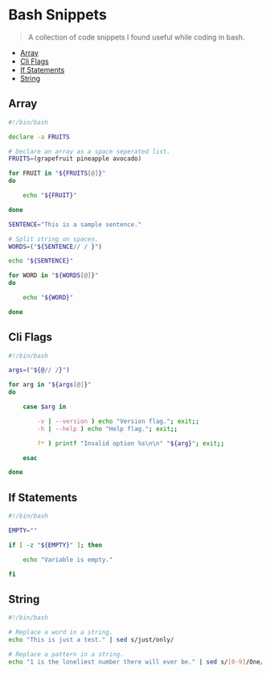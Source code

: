 # Bash Snippets

> A collection of code snippets I found useful while coding in bash.

- [Array](#array)
- [Cli Flags](#cli-flags)
- [If Statements](#if-statements)
- [String](#string)

## Array

```bash
#!/bin/bash

declare -a FRUITS

# Declare an array as a space seperated list.
FRUITS=(grapefruit pineapple avocado)

for FRUIT in "${FRUITS[@]}"
do

	echo "${FRUIT}"

done

SENTENCE="This is a sample sentence."

# Split string on spaces.
WORDS=("${SENTENCE// / }")

echo "${SENTENCE}"

for WORD in "${WORDS[@]}"
do

	echo "${WORD}"

done
```

## Cli Flags

```bash
#!/bin/bash

args=("${@// /}")

for arg in "${args[@]}"
do

    case $arg in

        -v | --version ) echo "Version flag."; exit;;
        -h | --help ) echo "Help flag."; exit;;

        ?* ) printf "Invalid option %s\n\n" "${arg}"; exit;;

    esac

done
```

## If Statements

```bash
#!/bin/bash

EMPTY=""

if [ -z "${EMPTY}" ]; then

    echo "Variable is empty."

fi
```

## String

```bash
#!/bin/bash

# Replace a word in a string.
echo "This is just a test." | sed s/just/only/

# Replace a pattern in a string.
echo "1 is the loneliest number there will ever be." | sed s/[0-9]/One/
```
